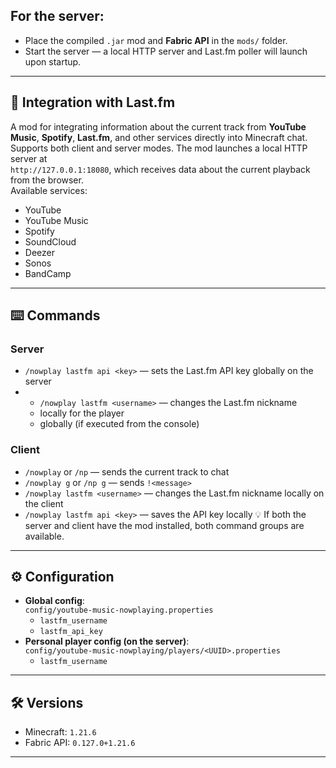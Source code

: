 ## For the server:  
- Place the compiled `.jar` mod and **Fabric API** in the `mods/` folder.  
- Start the server — a local HTTP server and Last.fm poller will launch upon startup.
---
## 🔗 Integration with Last.fm
A mod for integrating information about the current track from **YouTube Music**, **Spotify**, **Last.fm**, and other services directly into Minecraft chat.  
Supports both client and server modes.
The mod launches a local HTTP server at  
`http://127.0.0.1:18080`, which receives data about the current playback from the browser.  
Available services:
- YouTube
- YouTube Music
- Spotify
- SoundCloud
- Deezer
- Sonos
- BandCamp
---
## ⌨️ Commands
### Server
- `/nowplay lastfm api <key>` — sets the Last.fm API key globally on the server
- - `/nowplay lastfm <username>` — changes the Last.fm nickname  
  - locally for the player  
  - globally (if executed from the console)
### Client
- `/nowplay` or `/np` — sends the current track to chat  
- `/nowplay g` or `/np g` — sends `!<message>`  
- `/nowplay lastfm <username>` — changes the Last.fm nickname locally on the client  
- `/nowplay lastfm api <key>` — saves the API key locally
💡 If both the server and client have the mod installed, both command groups are available.
---
## ⚙️ Configuration
- **Global config**:  
  `config/youtube-music-nowplaying.properties`  
  - `lastfm_username`  
  - `lastfm_api_key`  
- **Personal player config (on the server)**:  
  `config/youtube-music-nowplaying/players/<UUID>.properties`  
  - `lastfm_username`
---
## 🛠️ Versions
- Minecraft: `1.21.6`  
- Fabric API: `0.127.0+1.21.6`
---
